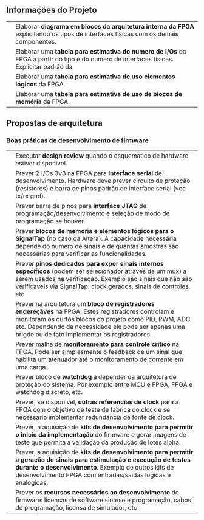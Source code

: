 

## Informações do Projeto

|   |   |
|---|---|
|   | Elaborar **diagrama em blocos da arquitetura interna da FPGA** explicitando os tipos de interfaces fisicas com os demais componentes. |
|   | Elaborar uma **tabela para estimativa do numero de I/Os** da FPGA a partir do tipo e do numero de interfaces fisicas. Explicitar padrão da  |interface (3v3, 1v8, etc) e necessidades especiais (corrente, filtros, etc).
|   | Elaborar uma **tabela para estimativa de uso elementos lógicos** da FPGA. |
|   | Elaborar uma **tabela para estimativa de uso de blocos de memória** da FPGA. |



## Propostas de arquitetura
### Boas práticas de desenvolvimento de firmware

|   |   |
|---|---|
|   | Executar **design review** quando o esquematico de hardware estiver disponivel.  |
|   | Prever 2 I/Os 3v3 na FPGA para **interface serial** de desenvolvimento. Hardware deve prever circuito de proteção (resistores) e barra de pinos padrão de interface serial (vcc tx/rx gnd).  |
|   | Prever barra de pinos para **interface JTAG** de programação/desenvolvimento e seleção de modo de programação se houver.  |
|   | Prever **blocos de memoria e elementos lógicos para o SignalTap** (no caso da Altera). A capacidade necessária depende do numero de sinais e de quantas amostras são necessárias para verificar as funcionalidades.  |
|   | Prever **pinos dedicados para expor sinais internos específicos** (podem ser selecionador atraves de um mux) a serem usados na verificação. Exemplo são sinais que não são verificaveis via SignalTap: clock gerados, sinais de controles, etc  |
|   | Prever na arquitetura um **bloco de registradores endereçáves** na FPGA. Estes registradores controlam e monitoram os ourtos blocos do projeto como PID, PWM, ADC, etc. Dependendo da necessidade ele pode ser apenas uma brigde ou de fato implementar os registradores.  |
|   | Prever malha de **monitoramento para controle critico** na FPGA. Pode ser simplesmente o feedback de um sinal que habilita um atenuador até o monitoramento de corrente em uma carga.  |
|   | Prever bloco de **watchdog**  a depender da arquitetura de proteção do sistema. Por exemplo entre MCU e FPGA, FPGA e watchdog discreto, etc.  |
|   | Prever, se disponivel, **outras referencias de clock** para a FPGA com o objetivo de teste de fabrica do clock e se necessário implementar redundância de fonte de clock.  |
|   | Prever, a aquisição de **kits de desenvolvimento para permitir o inicio da implementação** do firmware e gerar imagens de teste que permita a validação da produção de lotes alpha.  |
|   | Prever, a aquisição de **kits de desenvolvimento para permitir a geração de sinais para estimulação e execução de testes durante o  desenvolvimento**. Exemplo de outros kits de desenvolvimento FPGA com entradas/saidas logicas e analogicas.  |
|   | Prever os **recursos necessários ao desenvolvimento** do firmware: licensas de software sintese e programação, cabos de programação, licensa de simulador, etc  |




